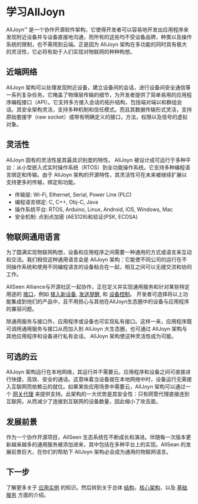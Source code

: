 # 学习AllJoyn

AllJoyn&trade; 是一个协作开源软件架构，它使得开发者可以容易地开发出应用程序来发现附近设备并与设备直接地沟通，而所有的这些均不受设备品牌，种类以及操作系统的限制，也不需用到云端。正是因为 AllJoyn 架构在多功能的同时具有极大的灵活性，它必将有助于人们实现对物联网的种种构想。

## 近端网络

AllJoyn 架构可以处理发现附近设备，建立设备间的会话，进行设备间安全通信等一系列复杂任务。它掩盖了物理层传输的细节，为开发者提供了简单易用的应用程序编程接口（API）。它支持多方接入会话的拓扑结构，包括端对端以和群组会话。其安全架构灵活，支持多种机制和信任模式。而且其数据传输形式灵活，支持原始套接字（raw socket）或带有明确定义的接口，方法，权限以及信号的虚拟对象。

## 灵活性

AllJoyn 固有的灵活性是其最具识别度的特性。 AllJoyn 被设计成可运行于多种平台：从小型嵌入式实时操作系统（RTOS）到全功能操作系统。它支持多种编程语言绑定和传输。由于 AllJoyn 架构的开源特性，其灵活性可在未来被继续扩展以支持更多的传输，绑定和功能。

* 传输层: Wi-Fi, Ethernet, Serial, Power Line (PLC)
* 编程语言绑定: C, C++, Obj-C, Java
* 操作系统平台: RTOS, Arduino, Linux, Android, iOS, Windows, Mac
* 安全机制: 点到点加密 (AES128)和验证(PSK, ECDSA)

## 物联网通用语言

为了圆满实现物联网构想，设备和应用程序之间需要一种通用的方式或语言来互动和交流。我们相信这种通用语言会是 AllJoyn 架构：它能使不同公司的运行在不同操作系统和使用不同编程语言的设备粘合在一起，相互之间可以无缝交流和协同工作。

AllSeen Alliance与开源社区一起协作，正在定义并实现通用服务和针对某些特定用途的 [接口][interfaces]，例如 [接入新设备][onboarding], [发送提醒][notifs], 和 [设备控制][controlpanel]。 开发者可选择将以上功能集成到他们的产品中，且不用担心与其他在AllJoyn生态圈中的设备与应用程序的兼容问题。

除通用服务与接口外，应用程序或设备也可实现私有接口。这样一来，应用程序既可调用通用服务与接口从而加入到 AllJoyn 大生态圈，也可通过 AllJoyn 架构与其他应用程序和设备进行私有会话。 AllJoyn 架构使这种灵活性成为可能。

## 可选的云

AllJoyn 架构运行在本地网络，其运行并不需要云。应用程序和设备之间可直接进行快捷，高效、安全的通话。这意味着当设备就在本地网络中时，设备运行无需接入互联网而依赖云的就位。如果某些应用场景中需要云，AllJoyn 架构可以通过一个 [网关代理][gateway-agent] 来提供支持。此架构的一大优势是其安全性：只有网管代理直接连到互联网，从而减少了连接到互联网的设备数量，因此缩小了攻击面。

## 发展前景

作为一个协作开源项目，AllSeen 生态系统在不断成长和演进。伴随每一次版本更新越来越多的通用服务被添加进来，其中包括在多种平台上的实现。AllSean 的发展前景巨大，在你们的帮助下 AllJoyn 架构必会成为通用的物联网语言。

## 下一步

了解更多关于 [应用实例][use-cases] 的知识。然后转到关于总体 [结构][arch]，[核心架构][core]，以及 [基础服务][services] 方面的介绍。

[interfaces]: /learn/core#busobject
[onboarding]: /learn/base-services/onboarding
[notifs]: /learn/base-services/notification
[controlpanel]: /learn/base-services/controlpanel
[gateway-agent]: https://wiki.allseenalliance.org/gateway/gatewayagent

[use-cases]: /learn/use-cases
[arch]: /learn/architecture
[core]: /learn/core
[services]: /learn/base-services
